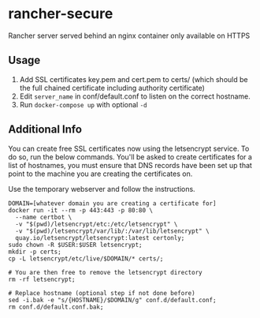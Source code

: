# rancher-secure
Rancher server served behind an nginx container only available on HTTPS

## Usage

1. Add SSL certificates key.pem and cert.pem to certs/ (which should be the full chained certificate including authority certificate)
2. Edit `server_name` in conf/default.conf to listen on the correct hostname.
3. Run `docker-compose up` with optional `-d`

## Additional Info

You can create free SSL certificates now using the letsencrypt service. To do so, run the below commands. You'll be
asked to create certificates for a list of hostnames, you must ensure that DNS records have been set up that point to
the machine you are creating the certificates on.

Use the temporary webserver and follow the instructions.

```
DOMAIN=[whatever domain you are creating a certificate for]
docker run -it --rm -p 443:443 -p 80:80 \
  --name certbot \
  -v "$(pwd)/letsencrypt/etc:/etc/letsencrypt" \
  -v "$(pwd)/letsencrypt/var/lib/:/var/lib/letsencrypt" \
  quay.io/letsencrypt/letsencrypt:latest certonly;
sudo chown -R $USER:$USER letsencrypt;
mkdir -p certs;
cp -L letsencrypt/etc/live/$DOMAIN/* certs/;

# You are then free to remove the letsencrypt directory
rm -rf letsencrypt;

# Replace hostname (optional step if not done before)
sed -i.bak -e "s/{HOSTNAME}/$DOMAIN/g" conf.d/default.conf;
rm conf.d/default.conf.bak;
```

